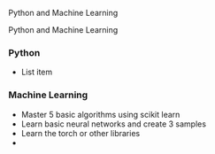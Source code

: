 Python and Machine Learning

Python and Machine Learning 

### Python
- List item

### Machine Learning 
- Master 5 basic algorithms using scikit learn
- Learn basic neural networks and create 3 samples
- Learn the torch or other libraries 
- 